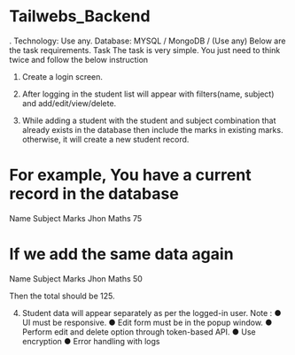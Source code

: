 # Tailwebs_Backend
.
Technology:
Use any.
Database:
MYSQL / MongoDB / (Use any)
Below are the task requirements.
Task
The task is very simple. You just need to think twice and follow the below
instruction

1. Create a login screen.

2. After logging in the student list will appear with filters(name, subject) and
add/edit/view/delete.

3. While adding a student with the student and subject combination that
already exists in the database then include the marks in existing marks.
otherwise, it will create a new student record.

# For example, You have a current record in the database

Name Subject Marks
Jhon Maths 75

# If we add the same data again

Name Subject Marks
Jhon Maths 50

Then the total should be 125.


4. Student data will appear separately as per the logged-in user.
Note :
● UI must be responsive.
● Edit form must be in the popup window.
● Perform edit and delete option through token-based API.
● Use encryption
● Error handling with logs